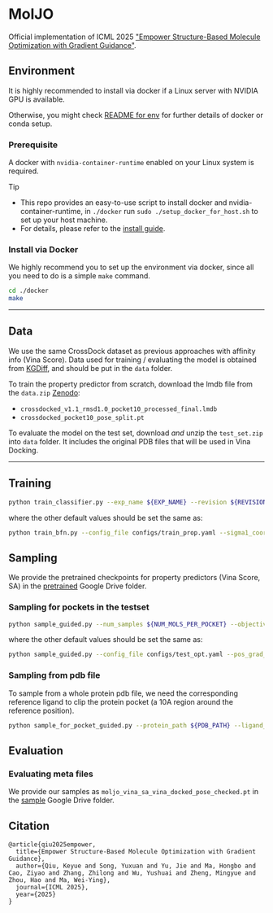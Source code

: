 # MolJO
Official implementation of ICML 2025 ["Empower Structure-Based Molecule Optimization with Gradient Guidance"](https://arxiv.org/abs/2411.13280).

## Environment
It is highly recommended to install via docker if a Linux server with NVIDIA GPU is available.

Otherwise, you might check [README for env](docker/README.md) for further details of docker or conda setup.

### Prerequisite
A docker with `nvidia-container-runtime` enabled on your Linux system is required.

> [!TIP]
> - This repo provides an easy-to-use script to install docker and nvidia-container-runtime, in `./docker` run `sudo ./setup_docker_for_host.sh` to set up your host machine.
> - For details, please refer to the [install guide](https://docs.nvidia.com/datacenter/cloud-native/container-toolkit/latest/install-guide.html).


### Install via Docker
We highly recommend you to set up the environment via docker, since all you need to do is a simple `make` command.
```bash
cd ./docker
make
```

-----
## Data
We use the same CrossDock dataset as previous approaches with affinity info (Vina Score). Data used for training / evaluating the model is obtained from [KGDiff](https://github.com/CMACH508/KGDiff/tree/main?tab=readme-ov-file), and should be put in the `data` folder.

To train the property predictor from scratch, download the lmdb file from the `data.zip` [Zenodo](https://zenodo.org/records/8419944):
* `crossdocked_v1.1_rmsd1.0_pocket10_processed_final.lmdb`
* `crossdocked_pocket10_pose_split.pt`

To evaluate the model on the test set, download _and_ unzip the `test_set.zip` into `data` folder. It includes the original PDB files that will be used in Vina Docking.

---
## Training
```bash
python train_classifier.py --exp_name ${EXP_NAME} --revision ${REVISION} --prop_name ${PROPERTY} # affinity qed sa
```

where the other default values should be set the same as:
```bash
python train_bfn.py --config_file configs/train_prop.yaml --sigma1_coord 0.03 --beta1 1.5 --lr 5e-4 --time_emb_dim 1 --epochs 15 --max_grad_norm Q --destination_prediction True --use_discrete_t True
```

## Sampling
We provide the pretrained checkpoints for property predictors (Vina Score, SA) in the [pretrained](https://drive.google.com/drive/folders/12t90e-gHBbYn3tFOFIENZc0mZYFhZuX2?usp=share_link) Google Drive folder. 

### Sampling for pockets in the testset
```bash
python sample_guided.py --num_samples ${NUM_MOLS_PER_POCKET} --objective ${OBJ} # vina_sa
```

where the other default values should be set the same as:
```bash
python sample_guided.py --config_file configs/test_opt.yaml --pos_grad_weight 50 --type_grad_weight 50 --guide_mode param_naive --sample_steps 200 --sample_num_atoms prior
```

### Sampling from pdb file
To sample from a whole protein pdb file, we need the corresponding reference ligand to clip the protein pocket (a 10A region around the reference position).

```bash
python sample_for_pocket_guided.py --protein_path ${PDB_PATH} --ligand_path ${SDF_PATH}
```

## Evaluation

### Evaluating meta files
We provide our samples as `moljo_vina_sa_vina_docked_pose_checked.pt` in the [sample](https://drive.google.com/drive/folders/1A3Mthm9ksbfUnMCe5T2noGsiEV1RfChH?usp=sharing) Google Drive folder.


## Citation

```
@article{qiu2025empower,
  title={Empower Structure-Based Molecule Optimization with Gradient Guidance},
  author={Qiu, Keyue and Song, Yuxuan and Yu, Jie and Ma, Hongbo and Cao, Ziyao and Zhang, Zhilong and Wu, Yushuai and Zheng, Mingyue and Zhou, Hao and Ma, Wei-Ying},
  journal={ICML 2025},
  year={2025}
}
```
